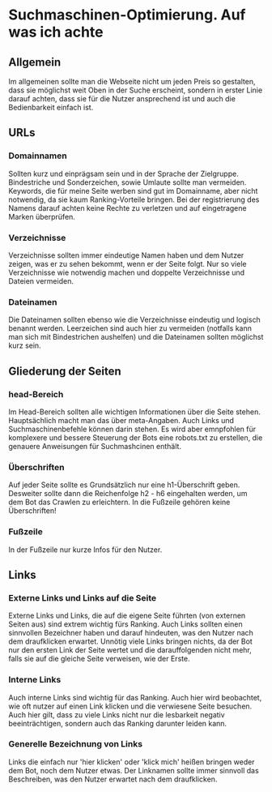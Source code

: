 # Suchmaschinen-Optimierung. Auf was ich achte

## Allgemein

Im allgemeinen sollte man die Webseite nicht um jeden Preis so gestalten, dass sie möglichst weit Oben in der Suche erscheint, sondern in erster Linie darauf achten, dass sie für die Nutzer ansprechend ist und auch die Bedienbarkeit einfach ist.

## URLs

### Domainnamen

Sollten kurz und einprägsam sein und in der Sprache der Zielgruppe. Bindestriche und Sonderzeichen, sowie Umlaute sollte man vermeiden. Keywords, die für meine Seite werben sind gut im Domainname, aber nicht notwendig, da sie kaum Ranking-Vorteile bringen.
Bei der registrierung des Namens darauf achten keine Rechte zu verletzen und auf eingetragene Marken überprüfen.

### Verzeichnisse

Verzeichnisse sollten immer eindeutige Namen haben und dem Nutzer zeigen, was er zu sehen bekommt, wenn er der Seite folgt. Nur so viele Verzeichnisse wie notwendig machen und doppelte Verzeichnisse und Dateien vermeiden.

### Dateinamen

Die Dateinamen sollten ebenso wie die Verzeichnisse eindeutig und logisch benannt werden. Leerzeichen sind auch hier zu vermeiden (notfalls kann man sich mit Bindestrichen aushelfen) und die Dateinamen sollten möglichst kurz sein.

## Gliederung der Seiten

### head-Bereich

Im Head-Bereich sollten alle wichtigen Informationen über die Seite stehen. Hauptsächlich macht man das über meta-Angaben. Auch Links und Suchmaschinenbefehle können darin stehen. Es wird aber emnpfohlen für komplexere und bessere Steuerung der Bots eine robots.txt zu erstellen, die genauere Anweisungen für Suchmashcinen enthält.

### Überschriften

Auf jeder Seite sollte es Grundsätzlich nur eine h1-Überschrift geben. Desweiter sollte dann die Reichenfolge h2 - h6 eingehalten werden, um dem Bot das Crawlen zu erleichtern.
In die Fußzeile gehören keine Überschriften!

### Fußzeile

In der Fußzeile nur kurze Infos für den Nutzer.

## Links

### Externe Links und Links auf die Seite

Externe Links und Links, die auf die eigene Seite führten (von externen Seiten aus) sind extrem wichtig fürs Ranking. Auch Links sollten einen sinnvollen Bezeichner haben und darauf hindeuten, was den Nutzer nach dem draufklicken erwartet. Unnötig viele Links bringen nichts, da der Bot nur den ersten Link der Seite wertet und die darauffolgenden nicht mehr, falls sie auf die gleiche Seite verweisen, wie der Erste.

### Interne Links

Auch interne Links sind wichtig für das Ranking. Auch hier wird beobachtet, wie oft nutzer auf einen Link klicken und die verwiesene Seite besuchen. Auch hier gilt, dass zu viele Links nicht nur die lesbarkeit negativ beeinträchtigen, sondern auch das Ranking darunter leiden kann.

### Generelle Bezeichnung von Links

Links die einfach nur 'hier klicken' oder 'klick mich' heißen bringen weder dem Bot, noch dem Nutzer etwas. Der Linknamen sollte immer sinnvoll das Beschreiben, was den Nutzer erwartet nach dem draufklicken.